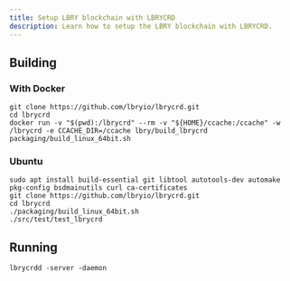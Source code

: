 ```yaml
---
title: Setup LBRY blockchain with LBRYCRD
description: Learn how to setup the LBRY blockchain with LBRYCRD.
---
```


<Note/>

## Building

### With Docker

```shell
git clone https://github.com/lbryio/lbrycrd.git
cd lbrycrd
docker run -v "$(pwd):/lbrycrd" --rm -v "${HOME}/ccache:/ccache" -w /lbrycrd -e CCACHE_DIR=/ccache lbry/build_lbrycrd packaging/build_linux_64bit.sh

```

### Ubuntu

```shell
sudo apt install build-essential git libtool autotools-dev automake pkg-config bsdmainutils curl ca-certificates
git clone https://github.com/lbryio/lbrycrd.git
cd lbrycrd
./packaging/build_linux_64bit.sh
./src/test/test_lbrycrd
```

## Running

```shell
lbrycrdd -server -daemon
```
